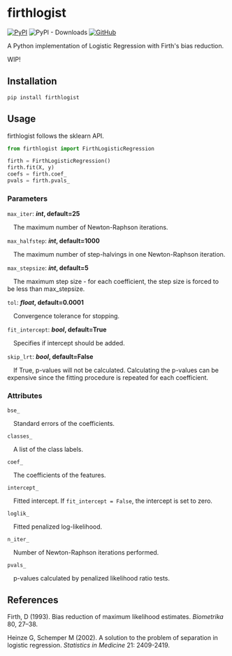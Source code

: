 # firthlogist

[![PyPI](https://img.shields.io/pypi/v/firthlogist.svg)](https://pypi.org/project/firthlogist/)
![PyPI - Downloads](https://img.shields.io/pypi/dm/firthlogist)
[![GitHub](https://img.shields.io/github/license/jzluo/firthlogist)](https://github.com/jzluo/firthlogist/blob/master/LICENSE)

A Python implementation of Logistic Regression with Firth's bias reduction.

WIP!

## Installation
    pip install firthlogist

## Usage
firthlogist follows the sklearn API.

```python
from firthlogist import FirthLogisticRegression

firth = FirthLogisticRegression()
firth.fit(X, y)
coefs = firth.coef_
pvals = firth.pvals_
```

### Parameters

`max_iter`: **_int_, default=25**

&emsp;The maximum number of Newton-Raphson iterations.

`max_halfstep`: **_int_, default=1000**

&emsp;The maximum number of step-halvings in one Newton-Raphson iteration.

`max_stepsize`: **_int_, default=5**

&emsp;The maximum step size - for each coefficient, the step size is forced to
be less than max_stepsize.

`tol`: **_float_, default=0.0001**

&emsp;Convergence tolerance for stopping.

`fit_intercept`: **_bool_, default=True**

&emsp;Specifies if intercept should be added.

`skip_lrt`: **_bool_, default=False**

&emsp;If True, p-values will not be calculated. Calculating the p-values can
be expensive since the fitting procedure is repeated for each
coefficient.


### Attributes
`bse_`

&emsp;Standard errors of the coefficients.

`classes_`

&emsp;A list of the class labels.

`coef_`

&emsp;The coefficients of the features.

`intercept_`

&emsp;Fitted intercept. If `fit_intercept = False`, the intercept is set to zero.

`loglik_`

&emsp;Fitted penalized log-likelihood.

`n_iter_`

&emsp;Number of Newton-Raphson iterations performed.

`pvals_`

&emsp;p-values calculated by penalized likelihood ratio tests.

## References
Firth, D (1993). Bias reduction of maximum likelihood estimates.
*Biometrika* 80, 27–38.

Heinze G, Schemper M (2002). A solution to the problem of separation in logistic
regression. *Statistics in Medicine* 21: 2409-2419.
